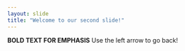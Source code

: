 ```yaml
---
layout: slide
title: "Welcome to our second slide!"
---
```

**BOLD TEXT FOR EMPHASIS**
Use the left arrow to go back!
